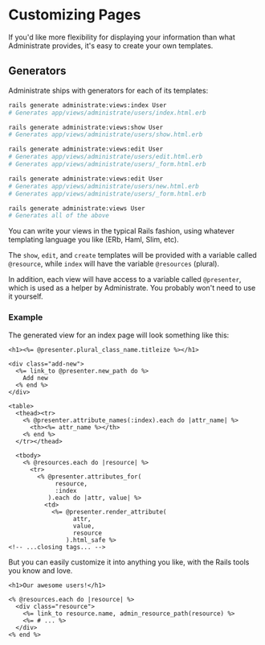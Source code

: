 # Customizing Pages

If you'd like more flexibility for displaying your information
than what Administrate provides,
it's easy to create your own templates.

## Generators

Administrate ships with generators for each of its templates:

```bash
rails generate administrate:views:index User
# Generates app/views/administrate/users/index.html.erb

rails generate administrate:views:show User
# Generates app/views/administrate/users/show.html.erb

rails generate administrate:views:edit User
# Generates app/views/administrate/users/edit.html.erb
# Generates app/views/administrate/users/_form.html.erb

rails generate administrate:views:edit User
# Generates app/views/administrate/users/new.html.erb
# Generates app/views/administrate/users/_form.html.erb

rails generate administrate:views User
# Generates all of the above
```

You can write your views in the typical Rails fashion,
using whatever templating language you like (ERb, Haml, Slim, etc).

The `show`, `edit`, and `create` templates will be provided with
a variable called `@resource`,
while `index` will have the variable `@resources` (plural).

In addition, each view will have access to a variable called `@presenter`,
which is used as a helper by Administrate.
You probably won't need to use it yourself.

### Example

The generated view for an index page will look something like this:

    <h1><%= @presenter.plural_class_name.titleize %></h1>

    <div class="add-new">
      <%= link_to @presenter.new_path do %>
        Add new
      <% end %>
    </div>

    <table>
      <thead><tr>
        <% @presenter.attribute_names(:index).each do |attr_name| %>
          <th><%= attr_name %></th>
        <% end %>
      </tr></thead>

      <tbody>
        <% @resources.each do |resource| %>
          <tr>
            <% @presenter.attributes_for(
                 resource,
                 :index
               ).each do |attr, value| %>
              <td>
                <%= @presenter.render_attribute(
                      attr,
                      value,
                      resource
                    ).html_safe %>
    <!-- ...closing tags... -->

But you can easily customize it into anything you like,
with the Rails tools you know and love.

    <h1>Our awesome users!</h1>

    <% @resources.each do |resource| %>
      <div class="resource">
        <%= link_to resource.name, admin_resource_path(resource) %>
        <%= # ... %>
      </div>
    <% end %>
